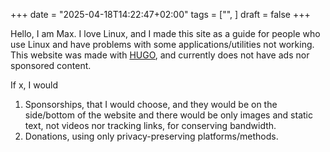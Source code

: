 +++
date = "2025-04-18T14:22:47+02:00"
tags = ["", ]
draft = false
+++


<!--more-->

Hello, I am Max.
I love Linux, and I made this site as a guide for people who
use Linux and have problems with some applications/utilities not working. This
website was made with [HUGO](https://gohugo.io), and currently does not have
ads nor sponsored content.
<!-- If I would want to monetize this website, i would do -->
<!-- so with: -->
If x, I would
1. Sponsorships, that I would choose, and they would be on the side/bottom of
   the website and there would be only images and static text, not videos nor
   tracking links, for conserving bandwidth.
2. Donations, using only privacy-preserving platforms/methods.

<!--end-->

